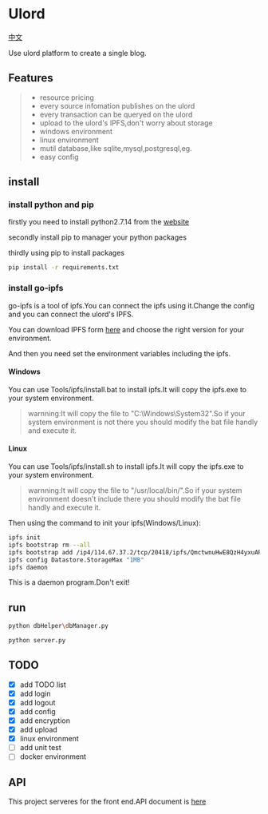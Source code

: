 # Ulord

[中文](https://github.com/UlordChain/ulord-blog-demo/blob/master/python/README_ch.md)

Use ulord platform to create a single blog.

## Features
> * resource pricing
> * every source infomation publishes on the ulord
> * every transaction can be queryed on the ulord
> * upload to the ulord's IPFS,don't worry about storage
> * windows environment
> * linux environment
> * mutil database,like sqlite,mysql,postgresql,eg.
> * easy config

## install
### install python and pip
firstly you need to install python2.7.14 from the [website](https://www.python.org/)

secondly install pip to manager your python packages

thirdly using pip to install packages
```bash
pip install -r requirements.txt
```
### install go-ipfs

go-ipfs is a tool of ipfs.You can connect the ipfs using it.Change the config and you can connect the ulord's IPFS.

You can download IPFS form [here](https://github.com/ipfs/go-ipfs/releases/tag/v0.4.14) and choose the right version for your environment.

And then you need set the environment variables including the ipfs.

#### Windows

You can use Tools/ipfs/install.bat to install ipfs.It will copy the ipfs.exe to your system environment.
> warnning:It will copy the file to "C:\Windows\System32".So if your system environment is not there you should modify the bat file handly and execute it.

#### Linux

You can use Tools/ipfs/install.sh to install ipfs.It will copy the ipfs.exe to your system environment.
> warnning:It will copy the file to "/usr/local/bin/".So if your system environment doesn't include there you should modify the bat file handly and execute it.

Then using the command to init your ipfs(Windows/Linux):
```bash
ipfs init
ipfs bootstrap rm --all
ipfs bootstrap add /ip4/114.67.37.2/tcp/20418/ipfs/QmctwnuHwE8QzH4yxuAPtM469BiCPK5WuT9KaTK3ArwUHu
ipfs config Datastore.StorageMax "1MB"
ipfs daemon
```
This is a daemon program.Don't exit!

## run
```bash
python dbHelper\dbManager.py

python server.py

```
## TODO
- [x] add TODO list
- [x] add login
- [x] add logout
- [x] add config
- [x] add encryption
- [x] add upload
- [x] linux environment
- [ ] add unit test
- [ ] docker environment

## API
This project serveres for the front end.API document is [here](https://github.com/UlordChain/ulord-blog-demo/blob/master/python/doc/API_document.md)


